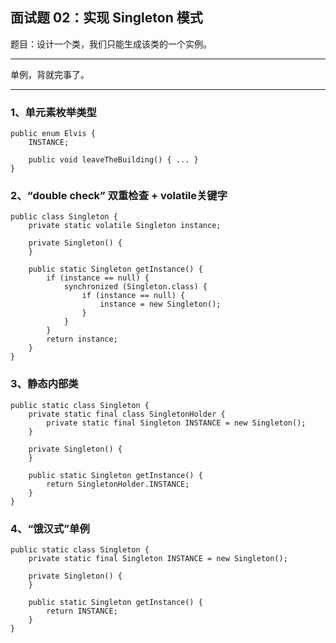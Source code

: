 ## 面试题 02：实现 Singleton 模式

题目：设计一个类，我们只能生成该类的一个实例。

----

单例，背就完事了。

----

### 1、单元素枚举类型

	public enum Elvis {
		INSTANCE;
	
		public void leaveTheBuilding() { ... }
	}

### 2、“double check” 双重检查 + volatile关键字
	public class Singleton {
        private static volatile Singleton instance;

        private Singleton() {
        }

        public static Singleton getInstance() {
            if (instance == null) {
                synchronized (Singleton.class) {
                    if (instance == null) {
                        instance = new Singleton();
                    }
                }
            }
            return instance;
        }
    }

### 3、静态内部类

	public static class Singleton {
        private static final class SingletonHolder {
            private static final Singleton INSTANCE = new Singleton();
        }

        private Singleton() {
        }

        public static Singleton getInstance() {
            return SingletonHolder.INSTANCE;
        }
    }


### 4、“饿汉式”单例

	public static class Singleton {
        private static final Singleton INSTANCE = new Singleton();

        private Singleton() {
        }

        public static Singleton getInstance() {
            return INSTANCE;
        }
    }